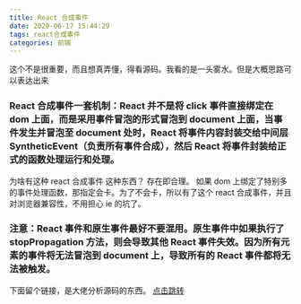 ```yaml
---
title: React 合成事件
date: 2020-06-17 15:44:29
tags: react合成事件
categories: 前端
---
```


这个不是很重要，而且想真弄懂，得看源码。我看的是一头雾水。但是大概思路可以表达出来

### React 合成事件一套机制：React 并不是将 click 事件直接绑定在 dom 上面，而是采用事件冒泡的形式冒泡到 document 上面，当事件发生并冒泡至 document 处时，React 将事件内容封装交给中间层 SyntheticEvent（负责所有事件合成），然后 React 将事件封装给正式的函数处理运行和处理。

为啥有这种 react 合成事件 这种东西？ 存在即合理。
如果 dom 上绑定了特别多的事件处理函数，那指定会卡。为了不会卡，所以有了这个 react 合成事件，并且对浏览器兼容性，不用担心 ie 的坑了。

### 注意：React 事件和原生事件最好不要混用。原生事件中如果执行了 stopPropagation 方法，则会导致其他 React 事件失效。因为所有元素的事件将无法冒泡到 document 上，导致所有的 React 事件都将无法被触发。

下面留个链接，是大佬分析源码的东西。
[点击跳转](https://zhuanlan.zhihu.com/p/25883536)
